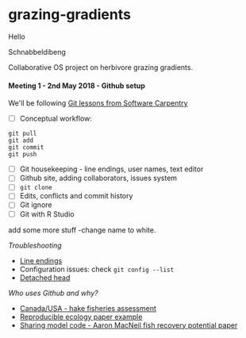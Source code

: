 # grazing-gradients

Hello

Schnabbeldibeng

Collaborative OS project on herbivore grazing gradients.


#### Meeting 1 - 2nd May 2018 - Github setup

We'll be following [Git lessons from Software Carpentry](http://swcarpentry.github.io/git-novice/)

- [ ] Conceptual workflow: 
```
git pull
git add
git commit
git push
```
- [ ] Git housekeeping - line endings, user names, text editor
- [ ] Github site, adding collaborators, issues system
- [ ] ```git clone```
- [ ] Edits, conflicts and commit history
- [ ] Git ignore
- [ ] Git with R Studio

add some more stuff -change name to white.

*Troubleshooting*  

* [Line endings](https://help.github.com/articles/dealing-with-line-endings/#platform-all)
* Configuration issues: check ```git config --list```
* [Detached head](https://stackoverflow.com/questions/10228760/fix-a-git-detached-head?utm_medium=organic&utm_source=google_rich_qa&utm_campaign=google_rich_qa)

*Who uses Github and why?*

* [Canada/USA - hake fisheries assessment](https://github.com/andrew-edwards/hake-assessment)
* [Reproducible ecology paper example](https://github.com/dbarneche/fishEggSize)
* [Sharing model code - Aaron MacNeil fish recovery potential paper](https://github.com/mamacneil/Unfished)
